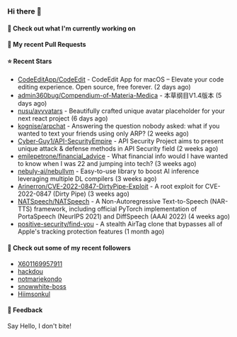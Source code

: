 ### Hi there 👋

#### 👷 Check out what I'm currently working on

#### 🔨 My recent Pull Requests


#### ⭐ Recent Stars

- [CodeEditApp/CodeEdit](https://github.com/CodeEditApp/CodeEdit) - CodeEdit App for macOS – Elevate your code editing experience. Open source, free forever. (2 days ago)
- [admin360bug/Compendium-of-Materia-Medica](https://github.com/admin360bug/Compendium-of-Materia-Medica) - 本草纲目V1.4版本 (5 days ago)
- [nusu/avvvatars](https://github.com/nusu/avvvatars) - Beautifully crafted unique avatar placeholder for your next react project (6 days ago)
- [kognise/arpchat](https://github.com/kognise/arpchat) - Answering the question nobody asked: what if you wanted to text your friends using only ARP? (2 weeks ago)
- [Cyber-Guy1/API-SecurityEmpire](https://github.com/Cyber-Guy1/API-SecurityEmpire) - API Security Project aims to present unique attack &amp; defense methods in API Security field (2 weeks ago)
- [emilepetrone/financial_advice](https://github.com/emilepetrone/financial_advice) - What financial info would I have wanted to know when I was 22 and jumping into tech? (3 weeks ago)
- [nebuly-ai/nebullvm](https://github.com/nebuly-ai/nebullvm) - Easy-to-use library to boost AI inference leveraging multiple DL compilers (3 weeks ago)
- [Arinerron/CVE-2022-0847-DirtyPipe-Exploit](https://github.com/Arinerron/CVE-2022-0847-DirtyPipe-Exploit) - A root exploit for CVE-2022-0847 (Dirty Pipe) (3 weeks ago)
- [NATSpeech/NATSpeech](https://github.com/NATSpeech/NATSpeech) - A Non-Autoregressive Text-to-Speech (NAR-TTS) framework, including official PyTorch implementation of PortaSpeech (NeurIPS 2021) and DiffSpeech (AAAI 2022) (4 weeks ago)
- [positive-security/find-you](https://github.com/positive-security/find-you) - A stealth AirTag clone that bypasses all of Apple&#39;s tracking protection features (1 month ago)

#### 👯 Check out some of my recent followers

- [X601169957911](https://github.com/X601169957911)
- [hackdou](https://github.com/hackdou)
- [notmariekondo](https://github.com/notmariekondo)
- [snowwhite-boss](https://github.com/snowwhite-boss)
- [Hiimsonkul](https://github.com/Hiimsonkul)

#### 💬 Feedback

Say Hello, I don't bite!